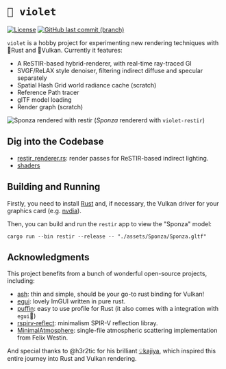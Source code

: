 # `🌈 violet`

[![License](https://img.shields.io/badge/license-MIT-blue)](https://github.com/lhiuming/violet/blob/main/LICENSE)
[![GitHub last commit (branch)](https://img.shields.io/github/last-commit/lhiuming/violet/main)](https://github.com/lhiuming/violet/commits/main)

`violet` is a hobby project for experimenting new rendering techniques with 🦀Rust and 🌋Vulkan. Currently it features:

- A ReSTIR-based hybrid-renderer, with real-time ray-traced GI
- SVGF/ReLAX style denoiser, filtering indirect diffuse and specular separately
- Spatial Hash Grid world radiance cache (scratch)
- Reference Path tracer
- glTF model loading
- Render graph (scratch)

![Sponza rendered with restir](https://github.com/lhiuming/violet/assets/2281376/527df52f-1130-43c2-a38f-8a2f1467d43a)
(*Sponza* rendererd with `violet-restir`)

## Dig into the Codebase

- [restir_renderer.rs](crates/violet-restir/src/restir_renderer.rs): render passes for ReSTIR-based indirect lighting.
- [shaders](shader)

## Building and Running

Firstly, you need to install [Rust](https://www.rust-lang.org/tools/install) and, if necessary, the Vulkan driver for your graphics card (e.g. [nvdia](https://developer.nvidia.com/vulkan-driver)).

Then, you can build and run the `restir` app to view the "Sponza" model:

```
cargo run --bin restir --release -- "./assets/Sponza/Sponza.gltf"
```

## Acknowledgments

This project benefits from a bunch of wonderful open-source projects, including: 

- [ash](https://github.com/ash-rs/ash): thin and simple, should be your go-to rust binding for Vulkan!
- [egui](https://github.com/emilk/egui): lovely ImGUI written in pure rust.
- [puffin](https://github.com/EmbarkStudios/puffin): easy to use profile for Rust (it also comes with a integration with `egui`👏)
- [rspirv-reflect](https://github.com/Traverse-Research/rspirv-reflect): minimalism SPIR-V reflection libray.
- [MinimalAtmosphere](https://github.com/Fewes/MinimalAtmosphere): single-file atmospheric scattering implementation from Felix Westin.

And special thanks to @h3r2tic for his brilliant [💡kajiya](https://github.com/EmbarkStudios/kajiya), which inspired this entire journey into Rust and Vulkan rendering.

